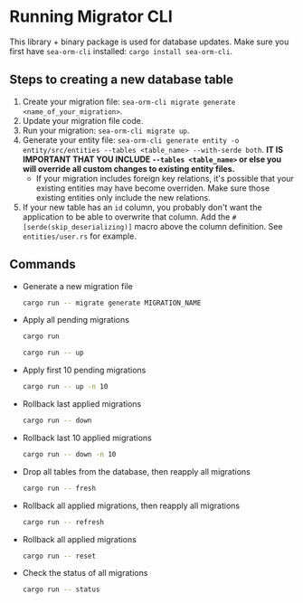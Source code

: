 # Running Migrator CLI

This library + binary package is used for database updates. Make sure you first have `sea-orm-cli` installed: `cargo install sea-orm-cli`.

## Steps to creating a new database table

1. Create your migration file: `sea-orm-cli migrate generate <name_of_your_migration>`.
2. Update your migration file code.
3. Run your migration: `sea-orm-cli migrate up`.
4. Generate your entity file: `sea-orm-cli generate entity -o entity/src/entities --tables <table_name> --with-serde both`. **IT IS IMPORTANT THAT YOU INCLUDE `--tables <table_name>` or else you will override all custom changes to existing entity files.**
    - If your migration includes foreign key relations, it's possible that your existing entities may have become overriden. Make sure those existing entities only include the new relations.
5. If your new table has an `id` column, you probably don't want the application to be able to overwrite that column. Add the `#[serde(skip_deserializing)]` macro above the column definition. See `entities/user.rs` for example.

## Commands

- Generate a new migration file
    ```sh
    cargo run -- migrate generate MIGRATION_NAME
    ```
- Apply all pending migrations
    ```sh
    cargo run
    ```
    ```sh
    cargo run -- up
    ```
- Apply first 10 pending migrations
    ```sh
    cargo run -- up -n 10
    ```
- Rollback last applied migrations
    ```sh
    cargo run -- down
    ```
- Rollback last 10 applied migrations
    ```sh
    cargo run -- down -n 10
    ```
- Drop all tables from the database, then reapply all migrations
    ```sh
    cargo run -- fresh
    ```
- Rollback all applied migrations, then reapply all migrations
    ```sh
    cargo run -- refresh
    ```
- Rollback all applied migrations
    ```sh
    cargo run -- reset
    ```
- Check the status of all migrations
    ```sh
    cargo run -- status
    ```
